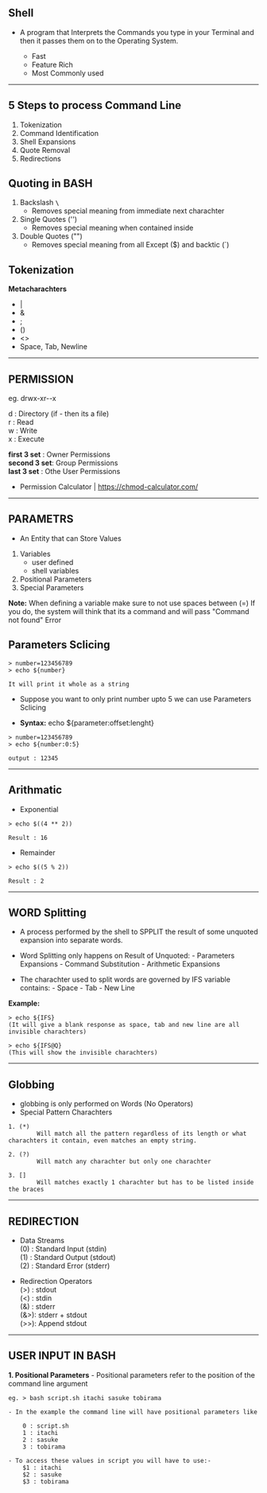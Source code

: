 
## Shell 

- A program that Interprets the Commands you type in your Terminal
	and then it passes them on to the Operating System.

	- Fast
	- Feature Rich
	- Most Commonly used

--------------------------

## 5 Steps to process Command Line

1. Tokenization
2. Command Identification
3. Shell Expansions
4. Quote Removal
5. Redirections

## Quoting in BASH

1. Backslash **`\`**
	- Removes special meaning from immediate next charachter
2. Single Quotes ('')
	- Removes special meaning when contained inside
3. Double Quotes ("")
	- Removes special meaning from all Except ($) and backtic (`)


## Tokenization

**Metacharachters**

- |
- &
- ;
- ()
- <>
- Space, Tab, Newline

-----------------------

## PERMISSION

eg. drwx-xr--x

d : Directory (if - then its a file) </br>
r : Read </br>
w : Write </br>
x : Execute </br>

**first 3 set** : Owner Permissions </br>
**second 3 set**: Group Permissions </br>
**last 3 set**  : Othe User Permissions </br>

- Permission Calculator | https://chmod-calculator.com/

----------------------------------------------

## PARAMETRS

- An Entity that can Store Values

1. Variables
	- user defined
	- shell variables
2. Positional Parameters
3. Special Parameters

**Note:** When defining a variable make sure to not use spaces between (=) If you do, the system will think that its a command and will pass "Command not found" Error


## Parameters Sclicing

```
> number=123456789
> echo ${number}

It will print it whole as a string
```

- Suppose you want to only print number upto 5 we can use Parameters Sclicing

- **Syntax:** echo ${parameter:offset:lenght}

```
> number=123456789
> echo ${number:0:5}

output : 12345
```
------------------------------------------

## Arithmatic 

- Exponential
```
> echo $((4 ** 2))

Result : 16
```

- Remainder
```
> echo $((5 % 2))

Result : 2
```

---------------------------------------------

## WORD Splitting

- A process performed by the shell to SPPLIT the result of some unquoted expansion into separate words.

- Word Splitting only happens on Result of Unquoted:
		- Parameters Expansions
		- Command Substitution
		- Arithmetic Expansions 
	
- The charachter used to split words are governed by IFS variable contains:
		- Space 
		- Tab
		- New Line

**Example:**

```
> echo ${IFS}
(It will give a blank response as space, tab and new line are all invisible charachters)

> echo ${IFS@Q}
(This will show the invisible charachters)
```

---------------------------------------------

## Globbing

- globbing is only performed on Words (No Operators)
- Special Pattern Charachters

```
1. (*)
		Will match all the pattern regardless of its length or what charachters it contain, even matches an empty string.

2. (?)
		Will match any charachter but only one charachter

3. []
		Will matches exactly 1 charachter but has to be listed inside the braces
```

---------------------------------------------

## REDIRECTION

- Data Streams </br>
	(0) : Standard Input (stdin) </br>
	(1) : Standard Output (stdout) </br>
	(2)	: Standard Error (stderr) </br>

- Redirection Operators </br>
	(>) : stdout </br>
	(<) : stdin </br>
	(&) : stderr </br>
	(&>): stderr + stdout </br>
	(>>): Append stdout </br>

---------------------------------------------

## USER INPUT IN BASH

**1. Positional Parameters**
	- Positional parameters refer to the position of the command line argument

```
eg. > bash script.sh itachi sasuke tobirama

- In the example the command line will have positional parameters like 

	0 : script.sh 
	1 : itachi
	2 : sasuke
	3 : tobirama

- To access these values in script you will have to use:-
	$1 : itachi
	$2 : sasuke
	$3 : tobirama

```


